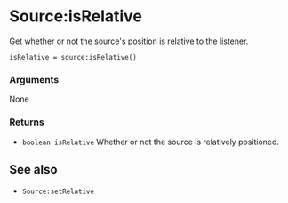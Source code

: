 <!--
category: reference
-->

Source:isRelative
===

Get whether or not the source's position is relative to the listener.

    isRelative = source:isRelative()

### Arguments

None

### Returns

- `boolean isRelative` Whether or not the source is relatively positioned.

See also
---

- `Source:setRelative`
